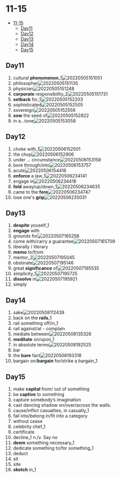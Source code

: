 # 11-15

- [11-15](#11-15)
  - [Day11](#day11)
  - [Day12](#day12)
  - [Day13](#day13)
  - [Day14](#day14)
  - [Day15](#day15)

## Day11

1. cultural **phenomenon**_1![20220505151051](https://raw.githubusercontent.com/Logible/Image/main/note_image/20220505151051.png)
2. philosopher![20220505151135](https://raw.githubusercontent.com/Logible/Image/main/note_image/20220505151135.png)
3. physician![20220505151248](https://raw.githubusercontent.com/Logible/Image/main/note_image/20220505151248.png)
4. **corporate** responsibility_2![20220505151731](https://raw.githubusercontent.com/Logible/Image/main/note_image/20220505151731.png)
5. **setback** for_1![20220505152203](https://raw.githubusercontent.com/Logible/Image/main/note_image/20220505152203.png)
6. sophisticated![20220505152505](https://raw.githubusercontent.com/Logible/Image/main/note_image/20220505152505.png)
7. sovereign![20220505152556](https://raw.githubusercontent.com/Logible/Image/main/note_image/20220505152556.png)
8. **sow** the seed of![20220505152822](https://raw.githubusercontent.com/Logible/Image/main/note_image/20220505152822.png)
9. in a...tone![20220505153058](https://raw.githubusercontent.com/Logible/Image/main/note_image/20220505153058.png)

## Day12

1. choke with_1![20220506152501](https://raw.githubusercontent.com/Logible/Image/main/note_image/20220506152501.png)
2. the chop![20220506152906](https://raw.githubusercontent.com/Logible/Image/main/note_image/20220506152906.png)
3. under ... circumstance![20220506153158](https://raw.githubusercontent.com/Logible/Image/main/note_image/20220506153158.png)
4. bore through/into![20220506153757](https://raw.githubusercontent.com/Logible/Image/main/note_image/20220506153757.png)
5. acute![20220506154416](https://raw.githubusercontent.com/Logible/Image/main/note_image/20220506154416.png)
6. **enforce** a law_1![20220506234141](https://raw.githubusercontent.com/Logible/Image/main/note_image/20220506234141.png)
7. engage in![20220506234418](https://raw.githubusercontent.com/Logible/Image/main/note_image/20220506234418.png)
8. **fold** away/up/down_1![20220506234635](https://raw.githubusercontent.com/Logible/Image/main/note_image/20220506234635.png)
9. came to the **fore**![20220506234747](https://raw.githubusercontent.com/Logible/Image/main/note_image/20220506234747.png)
10. lose one's **grip**![20220506235031](https://raw.githubusercontent.com/Logible/Image/main/note_image/20220506235031.png)

## Day13

1. **despite** youself_1
2. **engage** with
3. grounds for![20220507165256](https://raw.githubusercontent.com/Logible/Image/main/note_image/20220507165256.png)
4. come with/carry a guarantee![20220507165709](https://raw.githubusercontent.com/Logible/Image/main/note_image/20220507165709.png)
5. liberally / literary
6. **memo** to/from
7. mentor_2![20220507195045](https://raw.githubusercontent.com/Logible/Image/main/note_image/20220507195045.png)
8. obstinate![20220507195146](https://raw.githubusercontent.com/Logible/Image/main/note_image/20220507195146.png)
9. great **significance** of![20220507195535](https://raw.githubusercontent.com/Logible/Image/main/note_image/20220507195535.png)
10. simplicity_1![20220507195725](https://raw.githubusercontent.com/Logible/Image/main/note_image/20220507195725.png)
11. **dissolve** in![20220507195921](https://raw.githubusercontent.com/Logible/Image/main/note_image/20220507195921.png)
12. simply

## Day14

1. sake![20220508112439](https://raw.githubusercontent.com/Logible/Image/main/note_image/20220508112439.png)
2. back on the **rails**_1
3. rail something off/in_1
4. rail against/at - complain
5. mediate between![20220508135326](https://raw.githubusercontent.com/Logible/Image/main/note_image/20220508135326.png)
6. **meditate** on/upon_1
7. in absolute terms![20220508192525](https://raw.githubusercontent.com/Logible/Image/main/note_image/20220508192525.png)
8. bar
9. the **bare** fact![20220508193318](https://raw.githubusercontent.com/Logible/Image/main/note_image/20220508193318.png)
10. bargain on/**bargain** for/strike a bargain_1

## Day15

1. make **capital** from/ out of something
2. be **captive** to something
3. capture somebody’s imagination
4. cast dancing shadow on/over/across the walls.
5. cause/inflict casualties, in casuatly_1
6. fall into/belong in/fit into a category
7. without cease
8. celebrity chef_1
9. certificate
10. decline_1 n./v. Say no
11. **deem** something necessary_1
12. dedicate something to/for something_1
13. deduct
14. sit
15. site
16. **sketch** in_1
